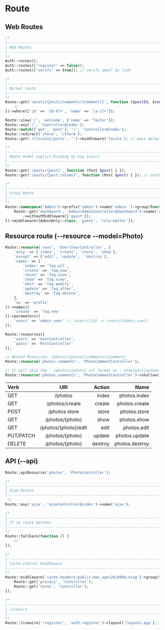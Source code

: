 # Route

## Web Routes
```php
/*
|--------------------------------------------------------------------------
| Web Routes
|--------------------------------------------------------------------------
*/
Auth::routes();
Auth::routes(['register' => false]);
Auth::routes(['verify' => true]); // verify email by link

/*
|--------------------------------------------------------------------------
| Normal route
|--------------------------------------------------------------------------
*/
Route::get('/posts/{post}/comments/{comment?}', function ($postId, $commentId = '1') {
	//
})->where(['id' => '[0-9]+', 'name' => '[a-z]+']);

Route::view('/', 'welcome', ['name' => 'Taylor']);
Route::any('/', 'Controller@index');
Route::match(['get', 'post'], '/', 'Controller@index');
Route::redirect('/here', '/there');
Route::get('/{locale}/posts', '')->middleware('locale'); // pass default value

/*
|--------------------------------------------------------------------------
| Route model inplict binding by key {user}
|--------------------------------------------------------------------------
*/
Route::get('/posts/{post}', function (Post $post) { });
Route::get('/posts/{post:column}', function (Post $post) { }); // useful for column routes instead of id

/*
|--------------------------------------------------------------------------
| Group Route
|--------------------------------------------------------------------------
*/
Route::namespace('Admin')->prefix('admin')->name('admin.')->group(function () {
	Route::get('dashboard', 'Admin\AdminController@dashboard')->name('dashboard')
		->withoutMiddleware(['guest']);
})->middleware([AdminOnly::class, 'guest', 'role:editor']);
```

## Resource route (--resource --model=Photo)
```php
Route::resource('user', 'User\UserController', [
	'only' => ['index', 'create', 'store', 'show'],
	'except' => ['edit', 'update',  'destroy'],
	'names' => [
    	'index' => 'faq.all',
    	'create' => 'faq.new',
    	'store' => 'faq.save',
    	'show' => 'faq.view',
    	'edit' => 'faq.modify',
    	'update' => 'faq.alter',
    	'destroy' => 'faq.delete',
	],
	'as' => 'prefix'
])->names([
    'create' => 'faq.new'
])->parameters([
    'users' => 'admin_user' // /users/{id} -> /users/{admin_user}
]);

Route::resources([
    'users' => 'UserController',
    'posts' => 'PostController'
]);

// Nested Resources: /photos/{photo}/comments/{comment}
Route::resource('photos.comments', 'PhotoCommentController');

// It will skip the - /photos/{photo} url format on - show|edit|update|destroy
Route::resource('photos.comments', 'PhotoCommentController')->shallow();
```

| Verb	      | URI			   		 | Action	     | Name		      |
| :---        |    	    :----:       |          ---: |           ---: |
| GET	      | /photos        		 | index		 | photos.index   |
| GET		  | /photos/create 		 | create        | photos.create  |
| POST		  | /photos	store  		 | store         | photos.store   |
| GET		  | /photos/{photo} 	 | show          | photos.show    |
| GET		  | /photos/{photo}/edit | edit	         | photos.edit    |
| PUT/PATCH	  | /photos/{photo} 	 | update        | photos.update  |
| DELETE	  | /photos/{photo} 	 | destroy       | photos.destroy |

## API (--api)
```php
Route::apiResource('photos', 'PhotoController');
```

```php
/*
|--------------------------------------------------------------------------
| Ajax Routes
|--------------------------------------------------------------------------
 */
Route::any('ajax', 'AjaxController@index')->name('ajax');

/*
|--------------------------------------------------------------------------
| If no route matches
|--------------------------------------------------------------------------
*/
Route::fallback(function () {
    //
});

/*
|--------------------------------------------------------------------------
| Cache Control Middleware
|--------------------------------------------------------------------------
*/
Route::middleware('cache.headers:public;max_age=2628000;etag')->group(function () {
    Route::get('privacy', 'Controller');
    Route::get('terms', 'Controller');
});

/*
|--------------------------------------------------------------------------
| livewire
|--------------------------------------------------------------------------
*/
Route::livewire('/register', 'auth.register')->layout('layouts.app');
```
